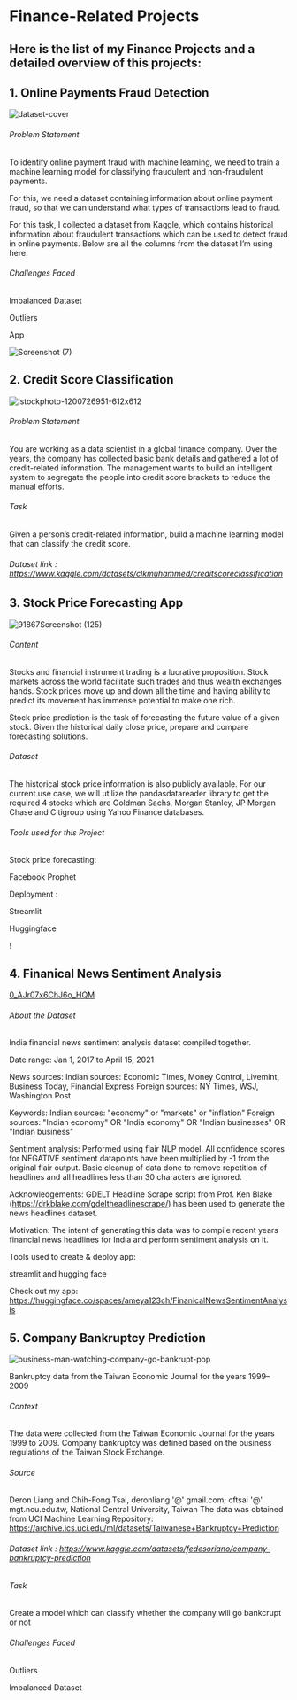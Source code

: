 

# Finance-Related Projects

## Here is the list of my Finance Projects and a detailed overview of this projects:






## 1. Online Payments Fraud Detection

![dataset-cover](https://user-images.githubusercontent.com/88341388/203754171-9b931d52-652c-4b60-a868-d97920a21181.jpg)

###### Problem Statement

To identify online payment fraud with machine learning, we need to train a machine learning model for classifying fraudulent and non-fraudulent payments. 

For this, we need a dataset containing information about online payment fraud, so that we can understand what types of transactions lead to fraud. 

For this task, I collected a dataset from Kaggle, which contains historical information about fraudulent transactions which can be used to detect fraud in online payments. Below are all the columns from the dataset I’m using here:

###### Challenges Faced

Imbalanced Dataset

Outliers

App

![Screenshot (7)](https://user-images.githubusercontent.com/88341388/210163372-5447d565-60f0-4f9f-aeb6-dd21354571fb.png)




## 2. Credit Score Classification

![istockphoto-1200726951-612x612](https://user-images.githubusercontent.com/88341388/203758077-9342a869-9631-49ae-91b6-136b0c4d9554.jpg)

###### Problem Statement

You are working as a data scientist in a global finance company. Over the years, the company has collected basic bank details and gathered a lot of credit-related information. The management wants to build an intelligent system to segregate the people into credit score brackets to reduce the manual efforts.



###### Task

Given a person’s credit-related information, build a machine learning model that can classify the credit score.



###### Dataset link : https://www.kaggle.com/datasets/clkmuhammed/creditscoreclassification







## 3. Stock Price Forecasting App

![91867Screenshot (125)](https://user-images.githubusercontent.com/88341388/203889985-dc079235-1694-4cf3-8176-f749c2e27604.png)

###### Content

Stocks and financial instrument trading is a lucrative proposition. Stock markets across the world facilitate such trades and thus wealth exchanges hands. Stock prices move up and down all the time and having ability to predict its movement has immense potential to make one rich.

Stock price prediction is the task of forecasting the future value of a given stock. Given the historical daily close price, prepare and compare forecasting solutions.

###### Dataset

The historical stock price information is also publicly available. For our current use case, we will utilize the pandasdatareader library to get the required 4 stocks which are Goldman Sachs, Morgan Stanley, JP Morgan Chase and Citigroup using Yahoo Finance databases.


###### Tools used for this Project
Stock price forecasting:

Facebook Prophet

Deployment :

Streamlit

Huggingface




!

## 4. Finanical News Sentiment Analysis

[0_AJr07x6ChJ6o_HQM](https://user-images.githubusercontent.com/88341388/203899251-36af1a60-13a9-49e7-8ba3-425bae67daa0.jpeg)

###### About the Dataset

India financial news sentiment analysis dataset compiled together.

Date range: Jan 1, 2017 to April 15, 2021

News sources:
Indian sources: Economic Times, Money Control, Livemint, Business Today, Financial Express
Foreign sources: NY Times, WSJ, Washington Post

Keywords:
Indian sources: "economy" or "markets" or "inflation"
Foreign sources: "Indian economy" OR "India economy" OR "Indian businesses" OR "Indian business"

Sentiment analysis: Performed using flair NLP model. All confidence scores for NEGATIVE sentiment datapoints have been multiplied by -1 from the original flair output. Basic cleanup of data done to remove repetition of headlines and all headlines less than 30 characters are ignored.

Acknowledgements: GDELT Headline Scrape script from Prof. Ken Blake (https://drkblake.com/gdeltheadlinescrape/) has been used to generate the news headlines dataset.

Motivation: The intent of generating this data was to compile recent years financial news headlines for India and perform sentiment analysis on it.

Tools used to create & deploy app:

streamlit and hugging face

Check out my app: https://huggingface.co/spaces/ameya123ch/FinanicalNewsSentimentAnalysis







## 5. Company Bankruptcy Prediction

![business-man-watching-company-go-bankrupt-pop](https://user-images.githubusercontent.com/88341388/203910486-bbc908c2-1d3b-4d79-b760-dcac7341b9fc.jpg)

Bankruptcy data from the Taiwan Economic Journal for the years 1999–2009

###### Context

The data were collected from the Taiwan Economic Journal for the years 1999 to 2009. Company bankruptcy was defined based on the business regulations of the Taiwan Stock Exchange.

###### Source

Deron Liang and Chih-Fong Tsai, deronliang '@' gmail.com; cftsai '@' mgt.ncu.edu.tw, National Central University, Taiwan The data was obtained from UCI Machine Learning Repository: https://archive.ics.uci.edu/ml/datasets/Taiwanese+Bankruptcy+Prediction


###### Dataset link : https://www.kaggle.com/datasets/fedesoriano/company-bankruptcy-prediction


###### Task
Create a model which can classify whether the company will go bankcrupt or not

###### Challenges Faced

Outliers

Imbalanced Dataset











